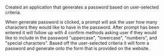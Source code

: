 Created an application that generates a password based on user-selected criteria.

When generate password is clicked, a prompt will ask the user how many characters they would like to have in the password. After prompt has been entered it will follow up with 4 confirm methods asking user if they would like to include in the password "uppercase", "lowercase", "numbers", and "special characters". Based off the user-selected criteria it will form a password and generate onto the form that is provided on the website.
